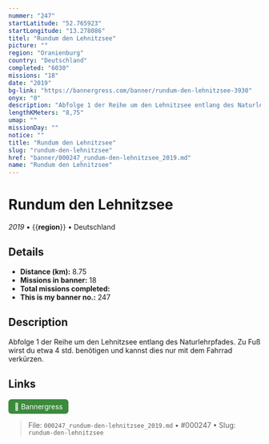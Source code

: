 ```yaml
---
nummer: "247"
startLatitude: "52.765923"
startLongitude: "13.278086"
titel: "Rundum den Lehnitzsee"
picture: ""
region: "Oranienburg"
country: "Deutschland"
completed: "6030"
missions: "18"
date: "2019"
bg-link: "https://bannergress.com/banner/rundum-den-lehnitzsee-3930"
onyx: "0"
description: "Abfolge 1 der Reihe um den Lehnitzsee entlang des Naturlehrpfades.\nZu Fuß wirst du etwa 4 std. benötigen und kannst dies nur mit dem Fahrrad verkürzen."
lengthKMeters: "8,75"
umap: ""
missionDay: ""
notice: ""
title: "Rundum den Lehnitzsee"
slug: "rundum-den-lehnitzsee"
href: "banner/000247_rundum-den-lehnitzsee_2019.md"
name: "Rundum den Lehnitzsee"
---
```

# Rundum den Lehnitzsee

*2019* • {{__region__}} • Deutschland





## Details
- **Distance (km):** 8.75
- **Missions in banner:** 18
- **Total missions completed:** 
- **This is my banner no.:** 247



## Description
Abfolge 1 der Reihe um den Lehnitzsee entlang des Naturlehrpfades.
Zu Fuß wirst du etwa 4 std. benötigen und kannst dies nur mit dem Fahrrad verkürzen.



## Links
<a href="https://bannergress.com/banner/rundum-den-lehnitzsee-3930" target="_blank" style="display:inline-block;margin-right:8px;padding:6px 12px;background:#3c8b3c;color:#fff;text-decoration:none;border-radius:6px;">🔗 Bannergress</a>



> File: `000247_rundum-den-lehnitzsee_2019.md` • #000247 • Slug: `rundum-den-lehnitzsee`
